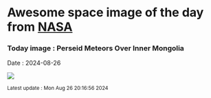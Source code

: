 
# Awesome space image of the day from [NASA](https://api.nasa.gov/)

### Today image : Perseid Meteors Over Inner Mongolia
Date : 2024-08-26

![](https://www.youtube.com/embed/CwrvN0Q9_Sg?rel=0)

<small>Latest update : Mon Aug 26 20:16:56 2024</small>
        